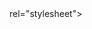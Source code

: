 <!doctype html>
<html lang="en">
<head>
<meta charset="utf-8>
<title>
my first web site
</title>
<link href="style.css"> rel="stylesheet">
</head>
<body>
</body>
</html>
